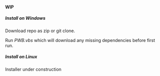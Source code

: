 #### WIP



##### Install on Windows

Download repo as zip or git clone.

Run *PWB.vbs* which will download any missing dependencies before first run.



##### Install on Linux

Installer under construction